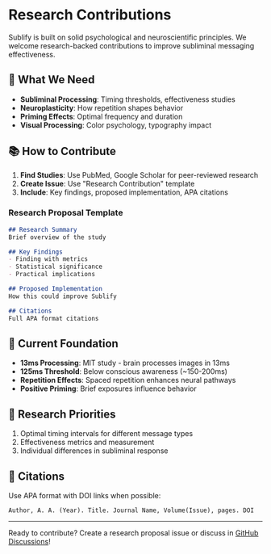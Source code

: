 # Research Contributions

Sublify is built on solid psychological and neuroscientific principles. We welcome research-backed contributions to improve subliminal messaging effectiveness.

## 🔬 What We Need

- **Subliminal Processing**: Timing thresholds, effectiveness studies
- **Neuroplasticity**: How repetition shapes behavior
- **Priming Effects**: Optimal frequency and duration
- **Visual Processing**: Color psychology, typography impact

## 📚 How to Contribute

1. **Find Studies**: Use PubMed, Google Scholar for peer-reviewed research
2. **Create Issue**: Use "Research Contribution" template
3. **Include**: Key findings, proposed implementation, APA citations

### Research Proposal Template

```markdown
## Research Summary
Brief overview of the study

## Key Findings
- Finding with metrics
- Statistical significance
- Practical implications

## Proposed Implementation
How this could improve Sublify

## Citations
Full APA format citations
```

## 🧠 Current Foundation

- **13ms Processing**: MIT study - brain processes images in 13ms
- **125ms Threshold**: Below conscious awareness (~150-200ms)
- **Repetition Effects**: Spaced repetition enhances neural pathways
- **Positive Priming**: Brief exposures influence behavior

## 🎯 Research Priorities

1. Optimal timing intervals for different message types
2. Effectiveness metrics and measurement
3. Individual differences in subliminal response

## 📖 Citations

Use APA format with DOI links when possible:
```
Author, A. A. (Year). Title. Journal Name, Volume(Issue), pages. DOI
```

---

Ready to contribute? Create a research proposal issue or discuss in [GitHub Discussions](https://github.com/Lisztos/Sublify/discussions)!